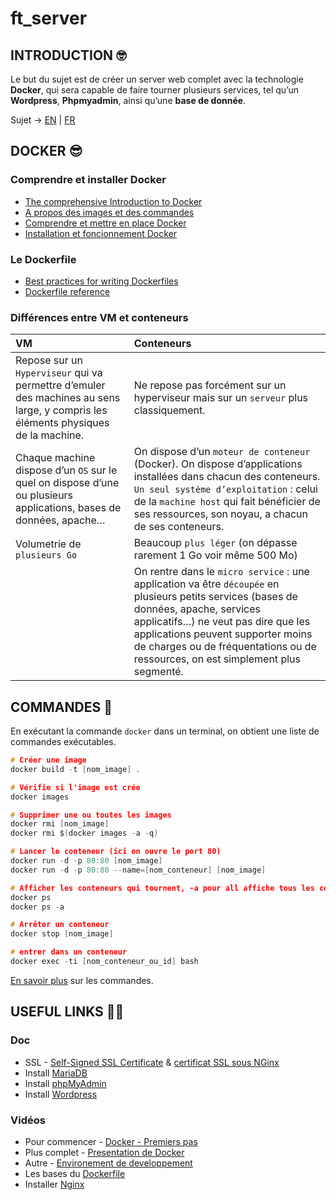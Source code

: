 # ft_server

## INTRODUCTION 🤓

Le but du sujet est de créer un server web complet avec la technologie **Docker**, qui sera capable de faire tourner plusieurs services, tel qu’un **Wordpress**, **Phpmyadmin**, ainsi qu’une **base de donnée**.

Sujet -> [EN](https://github.com/tinaserra/ft_server/blob/master/links/ft_server_en.pdf) | [FR](https://github.com/tinaserra/ft_server/blob/master/links/ft_server_fr.pdf)

## DOCKER 😎

### Comprendre et installer Docker

* [The comprehensive Introduction to Docker](http://blog.brew.com.hk/introduction-to-docker/)
* [A propos des images et des commandes](https://www.wanadev.fr/24-tuto-docker-demarrer-docker-partie-2/)
* [Comprendre et mettre en place Docker](https://guillaumebriday.fr/comprendre-et-mettre-en-place-docker)
* [Installation et foncionnement Docker](https://www.ionos.fr/digitalguide/serveur/configuration/tutoriel-docker-installation-et-premiers-pas/)

### Le Dockerfile

* [Best practices for writing Dockerfiles](https://docs.docker.com/develop/develop-images/dockerfile_best-practices/)
* [Dockerfile reference](https://docs.docker.com/engine/reference/builder/#entrypoint)

### Différences entre VM et conteneurs

|VM|Conteneurs|
| :--- | :--- |
|Repose sur un ```Hyperviseur``` qui va permettre d’emuler des machines au sens large, y compris les éléments physiques de la machine.|Ne repose pas forcément sur un hyperviseur mais sur un ```serveur``` plus classiquement.|
|Chaque machine dispose d’un ```OS``` sur le quel on dispose d’une ou plusieurs applications, bases de données, apache…|On dispose d’un ```moteur de conteneur``` (Docker). On dispose d’applications installées dans chacun des conteneurs. ```Un seul système d’exploitation``` : celui de la ```machine host``` qui fait bénéficier de ses ressources, son noyau, a chacun de ses conteneurs.|
|Volumetrie de ```plusieurs Go```|Beaucoup ```plus léger``` (on dépasse rarement 1 Go voir même 500 Mo)|
||On rentre dans le ```micro service``` : une application va être ```découpée``` en plusieurs petits services (bases de données, apache, services applicatifs…) ne veut pas dire que les applications peuvent supporter moins de charges ou de fréquentations ou de ressources, on est simplement plus segmenté.|


## COMMANDES 🦁

En exécutant la commande ```docker``` dans un terminal, on obtient une liste de commandes exécutables.

```c
# Créer une image
docker build -t [nom_image] .

# Vérifie si l'image est crée
docker images

# Supprimer une ou toutes les images
docker rmi [nom_image]
docker rmi $(docker images -a -q)

# Lancer le conteneur (ici on ouvre le port 80)
docker run -d -p 80:80 [nom_image]
docker run -d -p 80:80 --name=[nom_conteneur] [nom_image]

# Afficher les conteneurs qui tournent, -a pour all affiche tous les conteneurs
docker ps
docker ps -a

# Arrêter un conteneur
docker stop [nom_image]

# entrer dans un conteneur
docker exec -ti [nom_conteneur_ou_id] bash
```

[En savoir plus](https://www.wanadev.fr/27-tuto-docker-les-commandes-et-docker-partie-3/) sur les commandes.


## USEFUL LINKS 🤙🏼

### Doc

* SSL - [Self-Signed SSL Certificate](https://linuxize.com/post/creating-a-self-signed-ssl-certificate/) & [certificat SSL sous NGinx](https://admin-serv.net/blog/670/creer-et-installer-un-certificat-ssl-sous-nginx/)
* Install [MariaDB](https://www.digitalocean.com/community/tutorials/how-to-install-linux-nginx-mariadb-php-lemp-stack-on-debian-10)
* Install [phpMyAdmin](https://www.digitalocean.com/community/tutorials/how-to-install-phpmyadmin-from-source-debian-10)
* Install [Wordpress](https://www.osradar.com/install-wordpress-debian-10/)

### Vidéos

* Pour commencer - [Docker - Premiers pas](https://www.youtube.com/watch?v=fdlZqRZXWOc)
* Plus complet - [Presentation de Docker](https://www.youtube.com/watch?v=XgKOC6X8W28)
* Autre - [Environement de developpement](https://www.youtube.com/watch?v=F9R1EOaA7EA)
* Les bases du [Dockerfile](https://www.youtube.com/watch?v=8q0wcmeJ2Gk) 
* Installer [Nginx](https://www.youtube.com/watch?v=YD_exb9aPZU)
